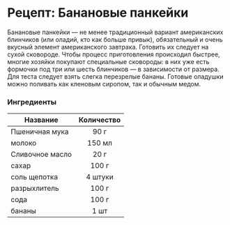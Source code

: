 # Рецепт: Банановые панкейки



Банановые панкейки — не менее традиционный вариант американских блинчиков (или оладий, кто как больше привык), обязательный и очень вкусный элемент американского завтрака. Готовить их следует на сухой сковороде. Чтобы процесс приготовления происходил быстрее, многие хозяйки покупают специальные сковороды: в них уже есть формочки под три или шесть блинчиков — в зависимости от размера. Для теста следует взять слегка перезрелые бананы. Готовые оладушки можно поливать как кленовым сиропом, так и обычным медом.



 
### Ингредиенты
| Название        	| Количество    |
| -------------   	|:-------------:|
| Пшеничная мука |90 г 
	 молоко		|150 мл
| Сливочное масло 	| 20 г      	|
| 	сахар| 100 г     	|
| 	соль щепотка	| 4 штуки     	|
| 	разрыхлитель| 100 г      	|
| 	сода	| 100 г     	|
| бананы | 1 шт|weqw